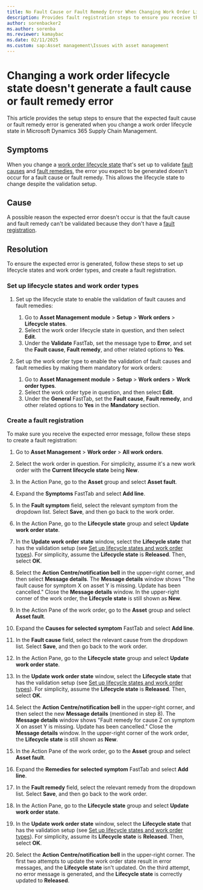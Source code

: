 ```yaml
---
title: No Fault Cause or Fault Remedy Error When Changing Work Order Lifecycle State
description: Provides fault registration steps to ensure you receive the expected error when changing a work order lifecycle state in Microsoft Dynamics 365 Supply Chain Management.
author: sorenbacker2
ms.author: sorenba
ms.reviewer: kamaybac
ms.date: 02/11/2025
ms.custom: sap:Asset management\Issues with asset management
---
```

# Changing a work order lifecycle state doesn't generate a fault cause or fault remedy error

This article provides the setup steps to ensure that the expected fault cause or fault remedy error is generated when you change a work order lifecycle state in Microsoft Dynamics 365 Supply Chain Management.

## Symptoms  

When you change a [work order lifecycle state](/dynamics365/supply-chain/asset-management/setup-for-work-orders/work-order-lifecycle-states) that's set up to validate [fault causes](/dynamics365/supply-chain/asset-management/setup-for-work-orders/fault-management#create-fault-causes) and [fault remedies](/dynamics365/supply-chain/asset-management/setup-for-work-orders/fault-management#create-fault-remedies), the error you expect to be generated doesn't occur for a fault cause or fault remedy. This allows the lifecycle state to change despite the validation setup.

## Cause

A possible reason the expected error doesn't occur is that the fault cause and fault remedy can't be validated because they don't have a [fault registration](#create-a-fault-registration).

## Resolution

To ensure the expected error is generated, follow these steps to set up lifecycle states and work order types, and create a fault registration.

### Set up lifecycle states and work order types

1. Set up the lifecycle state to enable the validation of fault causes and fault remedies:

   1. Go to **Asset Management module** > **Setup** > **Work orders** > **Lifecycle states**.
   1. Select the work order lifecycle state in question, and then select **Edit**.
   1. Under the **Validate** FastTab, set the message type to **Error**, and set the **Fault cause**, **Fault remedy**, and other related options to **Yes**.

2. Set up the work order type to enable the validation of fault causes and fault remedies by making them mandatory for work orders:

   1. Go to **Asset Management module** > **Setup** > **Work orders** > **Work order types**.
   1. Select the work order type in question, and then select **Edit**.
   1. Under the **General** FastTab, set the **Fault cause**, **Fault remedy**, and other related options to **Yes** in the **Mandatory** section.

### Create a fault registration

To make sure you receive the expected error message, follow these steps to create a fault registration:

1. Go to **Asset Management** > **Work order** > **All work orders**.

2. Select the work order in question. For simplicity, assume it's a new work order with the **Current lifecycle state** being **New**.

3. In the Action Pane, go to the **Asset** group and select **Asset fault**.

4. Expand the **Symptoms** FastTab and select **Add line**.

5. In the **Fault symptom** field, select the relevant symptom from the dropdown list. Select **Save**, and then go back to the work order.

6. In the Action Pane, go to the **Lifecycle state** group and select **Update work order state**.

7. In the **Update work order state** window, select the **Lifecycle state** that has the validation setup (see [Set up lifecycle states and work order types](#set-up-lifecycle-states-and-work-order-types)). For simplicity, assume the **Lifecycle state** is **Released**. Then, select **OK**.

8. Select the **Action Centre/notification bell** in the upper-right corner, and then select **Message details**. The **Message details** window shows "The fault cause for symptom X on asset Y is missing. Update has been cancelled." Close the **Message details** window. In the upper-right corner of the work order, the **Lifecycle state** is still shown as **New**.

9. In the Action Pane of the work order, go to the **Asset** group and select **Asset fault**.

10. Expand the **Causes for selected symptom** FastTab and select **Add line**.

11. In the **Fault cause** field, select the relevant cause from the dropdown list. Select **Save**, and then go back to the work order.

12. In the Action Pane, go to the **Lifecycle state** group and select **Update work order state**.

13. In the **Update work order state** window, select the **Lifecycle state** that has the validation setup (see [Set up lifecycle states and work order types](#set-up-lifecycle-states-and-work-order-types)). For simplicity, assume the **Lifecycle state** is **Released**. Then, select **OK**.

14. Select the **Action Centre/notification bell** in the upper-right corner, and then select the new **Message details** (mentioned in step 8). The **Message details** window shows "Fault remedy for cause Z on symptom X on asset Y is missing. Update has been cancelled." Close the **Message details** window. In the upper-right corner of the work order, the **Lifecycle state** is still shown as **New**.

15. In the Action Pane of the work order, go to the **Asset** group and select **Asset fault**.

16. Expand the **Remedies for selected symptom** FastTab and select **Add line**.

17. In the **Fault remedy** field, select the relevant remedy from the dropdown list. Select **Save**, and then go back to the work order.

18. In the Action Pane, go to the **Lifecycle state** group and select **Update work order state**.

19. In the **Update work order state** window, select the **Lifecycle state** that has the validation setup (see [Set up lifecycle states and work order types](#set-up-lifecycle-states-and-work-order-types)). For simplicity, assume its **Lifecycle state** is **Released**. Then, select **OK**.

20. Select the **Action Centre/notification bell** in the upper-right corner. The first two attempts to update the work order state result in error messages, and the **Lifecycle state** isn't updated. On the third attempt, no error message is generated, and the **Lifecycle state** is correctly updated to **Released**.
